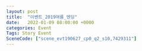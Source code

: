 ```yaml
---
layout: post
title:  "이벤트_2019여름_엔딩"
date:   2022-01-09 08:00:00 +0000
categories: Event
Tags: Story Event
SceneCode: ["scene_evt190627_cp0_q2_s10,7429311"]
---
```

